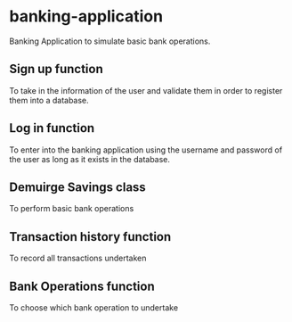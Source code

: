 # banking-application
Banking Application to simulate basic bank operations.

## Sign up function
To take in the information of the user and validate them in order to register them into a database.

## Log in function
To enter into the banking application using the username and password of the user as long as it exists in the database.

## Demuirge Savings class
To perform basic bank operations

## Transaction history function
To record all transactions undertaken

## Bank Operations function
To choose which bank operation to undertake

